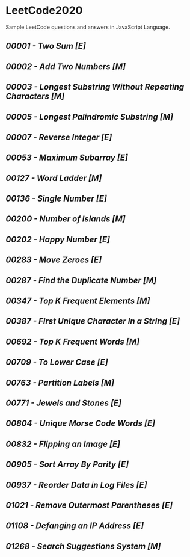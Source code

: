 # **LeetCode2020**

Sample LeetCode questions and answers in JavaScript Language.

## *00001 - Two Sum [E]*
## *00002 - Add Two Numbers [M]*
## *00003 - Longest Substring Without Repeating Characters [M]*
## *00005 - Longest Palindromic Substring [M]*
## *00007 - Reverse Integer [E]*
## *00053 - Maximum Subarray [E]*
## *00127 - Word Ladder [M]*
## *00136 - Single Number [E]*
## *00200 - Number of Islands [M]*
## *00202 - Happy Number [E]*
## *00283 - Move Zeroes [E]*
## *00287 - Find the Duplicate Number [M]*
## *00347 - Top K Frequent Elements [M]*
## *00387 - First Unique Character in a String [E]*
## *00692 - Top K Frequent Words [M]*
## *00709 - To Lower Case [E]*
## *00763 - Partition Labels [M]*
## *00771 - Jewels and Stones [E]*
## *00804 - Unique Morse Code Words [E]*
## *00832 - Flipping an Image [E]*
## *00905 - Sort Array By Parity [E]*
## *00937 - Reorder Data in Log Files [E]*
## *01021 - Remove Outermost Parentheses [E]*
## *01108 - Defanging an IP Address [E]*
## *01268 - Search Suggestions System [M]*
